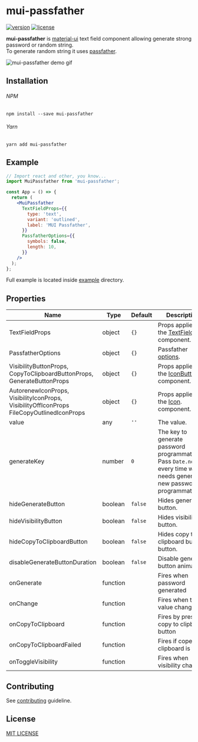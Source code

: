 # mui-passfather
[![version](https://img.shields.io/npm/v/mui-passfather.svg?style=flat-square)](https://www.npmjs.com/package/mui-passfather)
[![license](https://img.shields.io/github/license/vyushin/mui-passfather.svg?style=flat-square)](https://github.com/vyushin/mui-passfather/blob/master/LICENSE)

**mui-passfather** is [material-ui](https://material-ui.com/) text field component allowing generate strong password or random string.<br/>
To generate random string it uses [passfather](https://www.npmjs.com/package/passfather).

![mui-passfather demo gif](https://user-images.githubusercontent.com/8006957/70857920-951b1180-1f08-11ea-88bc-68d704f9c94d.gif)

## Installation

###### NPM
`npm install --save mui-passfather`

###### Yarn
`yarn add mui-passfather`

## Example

```jsx harmony
// Import react and other, you know...
import MuiPassfather from 'mui-passfather';

const App = () => {
  return (
    <MuiPassfather
      TextFieldProps={{
        type: 'text',
        variant: 'outlined',
        label: 'MUI Passfather',
      }}
      PassfatherOptions={{
        symbols: false,
        length: 10,
      }}
    />
  );
};
```

Full example is located inside [example](https://github.com/vyushin/mui-passfather/blob/master/example) directory.

## Properties

|Name|Type|Default|Description
|---|---|---|---
|TextFieldProps|object|`{}`|Props applied to the [TextField](https://material-ui.com/api/text-field/#textfield-api). component.
|PassfatherOptions|object|`{}`|Passfather [options](https://www.npmjs.com/package/passfather#options).
|VisibilityButtonProps,<br/>CopyToClipboardButtonProps,<br/>GenerateButtonProps|object|`{}`|Props applied to the [IconButton](https://material-ui.com/ru/api/icon-button/#iconbutton-api). component.
|AutorenewIconProps,<br/>VisibilityIconProps,<br/>VisibilityOffIconProps<br/>FileCopyOutlinedIconProps|object|`{}`|Props applied to the [Icon](https://material-ui.com/ru/api/icon/#icon-api). component.
|value|any|`''`|The value.
|generateKey|number|`0`|The key to generate password programmatically. Pass `Date.now()` every time when needs generate new password programmatically.
|hideGenerateButton|boolean|`false`|Hides generate button.
|hideVisibilityButton|boolean|`false`|Hides visibility button.
|hideCopyToClipboardButton|boolean|`false`|Hides copy to clipboard button button.
|disableGenerateButtonDuration|boolean|`false`|Disable generate button animation.
|onGenerate|function| |Fires when password generated
|onChange|function| |Fires when the value change
|onCopyToClipboard|function| |Fires by press on copy to clipboard button
|onCopyToClipboardFailed|function| |Fires if cope to clipboard is failed
|onToggleVisibility|function| |Fires when visibility changed
## Contributing
See [contributing](https://github.com/vyushin/mui-passfather/blob/master/CONTRIBUTING.md) guideline.

## License
[MIT LICENSE](https://github.com/vyushin/mui-passfather/blob/master/LICENSE)